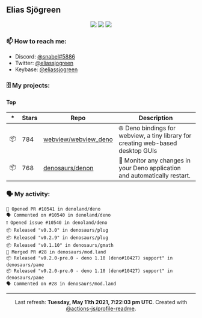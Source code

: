 ## Elias Sjögreen

<p align="center">
  <img src="https://img.shields.io/badge/🎂-dec. 2003-success" />
  <img src="https://img.shields.io/badge/🌎-Stockholm-informational" />
  <img src="https://img.shields.io/badge/👦-He/Him-informational" />
</p>

### 📫 How to reach me:

- Discord: [@snabel#5886](https://discord.com/users/267978757799673866)
- Twitter: [@eliassjogreen](https://twitter.com/eliassjogreen)
- Keybase: [@eliassjogreen](https://keybase.io/eliassjogreen)

### 🗄 My projects:

#### Top
|*|Stars|Repo|Description|
|---|---|---|---|
| 📦 | 784 | [webview/webview_deno](https://github.com/webview/webview_deno) | 🌐 Deno bindings for webview, a tiny library for creating web-based desktop GUIs |
| 📦 | 768 | [denosaurs/denon](https://github.com/denosaurs/denon) | 👀 Monitor any changes in your Deno application and automatically restart. |

### 🗣 My activity:

```
💪 Opened PR #10541 in denoland/deno
🗣 Commented on #10540 in denoland/deno
❗️ Opened issue #10540 in denoland/deno
📦 Released "v0.3.0" in denosaurs/plug
📦 Released "v0.2.9" in denosaurs/plug
📦 Released "v0.1.10" in denosaurs/gmath
🎉 Merged PR #28 in denosaurs/mod.land
📦 Released "v0.2.0-pre.0 - deno 1.10 (deno#10427) support" in denosaurs/pane
📦 Released "v0.2.0-pre.0 - deno 1.10 (deno#10427) support" in denosaurs/pane
🗣 Commented on #28 in denosaurs/mod.land
```

------------
<p align="center">Last refresh: <b>Tuesday, May 11th 2021, 7:22:03 pm UTC</b>. Created with <a href=https://github.com/marketplace/actions/profile-readme>@actions-js/profile-readme</a>.</p>
